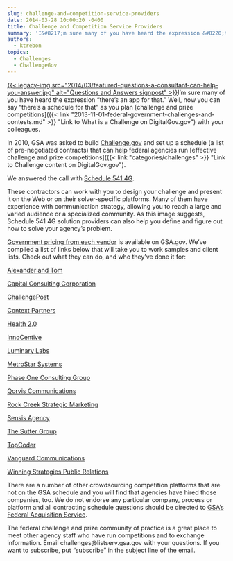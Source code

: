 ```yaml
---
slug: challenge-and-competition-service-providers
date: 2014-03-28 10:00:20 -0400
title: Challenge and Competition Service Providers
summary: 'I&#8217;m sure many of you have heard the expression &#8220;there&#8217;s an app for that.&#8221; Well, now you can say &#8220;there&#8217;s a schedule for that&#8221; as you plan challenge and prize competitions with your colleagues. In 2010, GSA was asked to build Challenge.gov and set up a schedule (a list'
authors:
  - ktrebon
topics:
  - Challenges
  - ChallengeGov
---
```


[{{< legacy-img src="2014/03/featured-questions-a-consultant-can-help-you-answer.jpg" alt="Questions and Answers signpost" >}}](https://s3.amazonaws.com/digitalgov/_legacy-img/2014/03/featured-questions-a-consultant-can-help-you-answer.jpg)I&#8217;m sure many of you have heard the expression &#8220;there&#8217;s an app for that.&#8221; Well, now you can say &#8220;there&#8217;s a schedule for that&#8221; as you plan [challenge and prize competitions]({{< link "2013-11-01-federal-government-challenges-and-contests.md" >}} "Link to What is a Challenge on DigitalGov.gov") with your colleagues.

In 2010, GSA was asked to build [Challenge.gov](https://challenge.gov/ "link to Challenge.gov") and set up a schedule (a list of pre-negotiated contracts) that can help federal agencies run [effective challenge and prize competitions]({{< link "categories/challenges" >}} "Link to Challenge content on DigitalGov.gov").

We answered the call with [Schedule 541 4G](http://www.gsaelibrary.gsa.gov/ElibMain/sinDetails.do?scheduleNumber=541&specialItemNumber=541+4G&executeQuery=YES "Link to GSA Schedule 541 4G for Challenge and Competition Services").

These contractors can work with you to design your challenge and present it on the Web or on their solver-specific platforms. Many of them have experience with communication strategy, allowing you to reach a large and varied audience or a specialized community. As this image suggests, Schedule 541 4G solution providers can also help you define and figure out how to solve your agency&#8217;s problem.

[Government pricing from each vendor](http://www.gsaelibrary.gsa.gov/ElibMain/sinDetails.do?scheduleNumber=541&specialItemNumber=541+4G&executeQuery=YES "link to GSA Schedule 541 4G for Challenge and Competition Services") is available on GSA.gov. We&#8217;ve compiled a list of links below that will take you to work samples and client lists. Check out what they can do, and who they&#8217;ve done it for:

<p dir="ltr">
  <a title="Link to Alexander and Tom's website" href="http://www.alextom.com/clients">Alexander and Tom</a>
</p>

<p dir="ltr">
  <a title="link to Capital Consulting Corporation website" href="http://www.capconcorp.com/">Capital Consulting Corporation</a>
</p>

<p dir="ltr">
  <a title="link to ChallengePost.com" href="http://challengepost.com/index">ChallengePost</a>
</p>

<p dir="ltr">
  <a title="link to Context Partner's website" href="http://contextpartners.com/#what-were-good-at">Context Partners</a>
</p>

<p dir="ltr">
  <a title="Link to Health 2.0's website" href="http://www.health2con.com/devchallenge/challenges/">Health 2.0</a>
</p>

<p dir="ltr">
  <a title="Link to InnoCentive's website" href="https://www.innocentive.com/innovation-solutions/government-innovation">InnoCentive</a>
</p>

<p dir="ltr">
  <a title="link to Luminary Lab's website" href="http://www.luminary-labs.com/what-we-do/">Luminary Labs</a>
</p>

<p dir="ltr">
  <a title="Link to MetroStar's website" href="http://www.metrostarsystems.com/our-work">MetroStar Systems</a>
</p>

<p dir="ltr">
  <a title="Link to Phase One Consulting Group's website" href="http://www.phaseonecg.com/sites/default/files/POCG_WORKSv4_Screen_FINAL.pdf">Phase One Consulting Group</a>
</p>

<p dir="ltr">
  <a title="Link to Qorvis Communications' website" href="http://www.qorvis.com/clients">Qorvis Communications</a>
</p>

<p dir="ltr">
  <a title="Link to Rock Creek Strategic Marketing's website" href="http://www.rockcreeksm.com/work">Rock Creek Strategic Marketing </a>
</p>

<p dir="ltr">
  <a title="Link to Sensis Agency's website" href="http://www.sensisagency.com/our-work.html">Sensis Agency</a>
</p>

<p dir="ltr">
  <a title="Link to The Sutter Group's website" href="http://www.sutter-group.com/work/">The Sutter Group</a>
</p>

<p dir="ltr">
  <a title="Link to TopCoder's website" href="http://www.topcoder.com/case-studies/">TopCoder</a>
</p>

<p dir="ltr">
  <a title="link to Vanguard Communications case study" href="http://www.vancomm.com/results/case-studies/education/redefining-policy-priorities-for-high-school-reform-for-all-students/">Vanguard Communications</a>
</p>

<p dir="ltr">
  <a title="link to Winning Strategies Public Relations' website" href="http://www.wsits.com/en/Our%20Work.aspx?industry=%7BF8FF037A-D9AD-44A3-ADB4-CA4A0F4A6048">Winning Strategies Public Relations</a>
</p>

<p dir="ltr">
  There are a number of other crowdsourcing competition platforms that are not on the GSA schedule and you will find that agencies have hired those companies, too. We do not endorse any particular company, process or platform and all contracting schedule questions should be directed to <a title="Link to FAS phone number and email address" href="http://www.gsaelibrary.gsa.gov/ElibMain/sinDetails.do?scheduleNumber=541&specialItemNumber=541+4G&executeQuery=YES">GSA&#8217;s Federal Acquisition Service</a>.
</p>

<p dir="ltr">
  The federal challenge and prize community of practice is a great place to meet other agency staff who have run competitions and to exchange information. Email challenges@listserv.gsa.gov with your questions. If you want to subscribe, put &#8220;subscribe&#8221; in the subject line of the email.
</p>

<p dir="ltr">